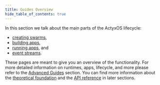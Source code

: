 ```yaml
---
title: Guides Overview
hide_table_of_contents: true
---
```


In this section we talk about the main parts of the ActyxOS lifecycle:

<!-- textlint-disable period-in-list-item -->

- [creating swarms](swarms.md),
- [building apps](building-apps.md),
- [running apps](running-apps.md), and
- [event streams](event-streams.md).

<!-- textlint-enable period-in-list-item -->

These pages are meant to give you an overview of the functionality.
For more detailed information on runtimes, apps, lifecycle, and more please refer to the [Advanced Guides](../advanced-guides/overview.md) section.
You can find more information about the [theoretical foundation](../theoretical-foundation/distributed-systems.md) and the [API reference](../api/overview.md) in later sections.
